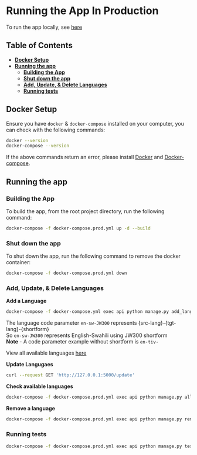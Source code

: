 # **Running the App In Production**
To run the app locally, see [here](start_app_locally_doc.md)

## **Table of Contents**
  - [**Docker Setup**](#docker-setup)
  - [**Running the app**](#running-the-app)
    - [**Building the App**](#building-the-app)
    - [**Shut down the app**](#shut-down-the-app)
    - [**Add, Update, \& Delete Languages**](#add-update--delete-languages)
    - [**Running tests**](#running-tests)


## **Docker Setup**

Ensure you have `docker` & `docker-compose` installed on your computer, you can check with the following commands:
```bash
docker --version
docker-compose --version
```

If the above commands return an error, please install [Docker](https://docs.docker.com/engine/install/) and [Docker-compose](https://docs.docker.com/compose/install/).

## **Running the app**
###  **Building the App**
To build the app, from the root project directory, run the following command:
```bash
docker-compose -f docker-compose.prod.yml up -d --build
```

### **Shut down the app**
To shut down the app, run the following command to remove the docker container:
```bash
docker-compose -f docker-compose.prod.yml down
```

### **Add, Update, & Delete Languages**
**Add a Language**
```bash
docker-compose -f docker-compose.yml exec api python manage.py add_language en-sw-JW300
```
The language code parameter `en-sw-JW300` represents {src-lang}-{tgt-lang}-{shortform}  
So `en-sw-JW300` represents English-Swahili using JW300 shortform  
**Note** - A code parameter example without shortform is `en-tiv-`

View all available languages [here](../../src/server/available_models.tsv)

**Update Langugaes**
```bash
curl --request GET 'http://127.0.0.1:5000/update'
```

**Check available languages**
```bash
docker-compose -f docker-compose.prod.yml exec api python manage.py all_languages
```

**Remove a language**
```bash
docker-compose -f docker-compose.prod.yml exec api python manage.py remove_language en-sw-JW300
```

### **Running tests**
```bash
docker-compose -f docker-compose.prod.yml exec api python manage.py tests
```